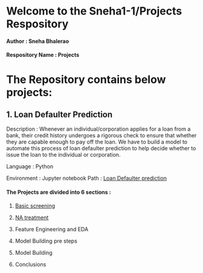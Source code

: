 # Welcome to the Sneha1-1/Projects Respository

#### Author : Sneha Bhalerao
#### Respository Name : Projects

# The Repository contains below projects:  

## 1. Loan Defaulter Prediction

Description : Whenever an individual/corporation applies for a loan from a bank, their credit history undergoes a rigorous check to ensure that whether they are capable enough to pay off the loan. We have to build a model to automate this process of loan defaulter prediction to help decide whether to issue the loan to the individual or corporation.

Language : Python

Environment : Jupyter notebook
Path : <a href="https://github.com/Sneha1-1/Projects/tree/main/Loan_Defaulter_Prediction" > Loan Defaulter prediction</a>



#### The Projects are divided into 6 sections :

1. <a href="https://github.com/Sneha1-1/Projects/blob/main/Loan_Defaulter_Prediction/Codes/LoanDefaulterPrediction_BasicScreening.ipynb">Basic screening</a>

2. <a href="https://github.com/Sneha1-1/Projects/blob/main/Loan_Defaulter_Prediction/Codes/LoanDP_NATreatment.ipynb"> NA treatment </a>

3. Feature Engineering and EDA

5. Model Building pre steps

6. Model Building

7. Conclusions


